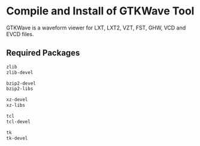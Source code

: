 
Compile and Install of GTKWave Tool
===================================

GTKWave is a waveform viewer for LXT, LXT2, VZT, FST, GHW, VCD and EVCD files.

## Required Packages

```bash
zlib
zlib-devel

bzip2-devel
bzip2-libs

xz-devel
xz-libs

tcl
tcl-devel

tk
tk-devel
```
